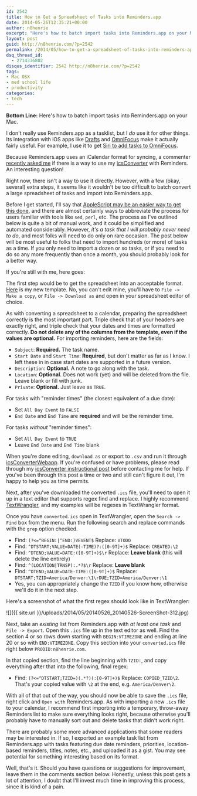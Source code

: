 ```yaml
---
id: 2542
title: How to Get a Spreadsheet of Tasks into Reminders.app
date: 2014-05-26T12:35:21+00:00
author: n8henrie
excerpt: "Here's how to batch import tasks into Reminders.app on your Mac."
layout: post
guid: http://n8henrie.com/?p=2542
permalink: /2014/05/how-to-get-a-spreadsheet-of-tasks-into-reminders-app/
dsq_thread_id:
  - 2714336802
disqus_identifier: 2542 http://n8henrie.com/?p=2542
tags:
- Mac OSX
- med school life
- productivity
categories:
- tech
---
```

**Bottom Line:** Here's how to batch import tasks into Reminders.app on your Mac.<!--more-->

I don't really use Reminders.app as a tasklist, but I _do_ use it for other things. Its integration with iOS apps like <a target="_blank" href="http://n8h.me/1k3MCmB" title="Drafts">Drafts</a> and <a target="_blank" href="https://itunes.apple.com/us/app/omnifocus-2-for-iphone/id690305341?mt=8&at=10l5H6" title="OmniFocus 2 for iPhone">OmniFocus</a> make it actually fairly useful. For example, I use it to get <a target="_blank" href="https://www.omnigroup.com/blog/omnifocus_is_now_on_speaking_terms/" title="OmniFocus is now on speaking terms... - The Omni Group">Siri to add tasks to OmniFocus</a>.

Because Reminders.app uses an iCalendar format for syncing, a commenter [recently asked me](http://n8henrie.com/2013/05/spreadsheet-to-calendar/#comment-1404817065) if there is a way to use my <a target="_blank" href="http://icw.n8henrie.com/" title="icsConverterWebapp - n8henrie.com">icsConverter</a> with Reminders. An interesting question!

Right now, there isn't a way to use it directly. However, with a few (okay, several) extra steps, it seems like it wouldn't be too difficult to batch convert a large spreadsheet of tasks and import into Reminders.app.

Before I get started, I'll say that <a target="_blank" href="https://gist.github.com/n8henrie/c3a5bf270b8200e33591">AppleScript may be an easier way to get this done</a>, and there are almost certainly ways to abbreviate the process for users familiar with tools like `sed`, `perl`, etc. The process as I've outlined below is quite a bit of manual work, and it could be simplified and automated considerably. However, _it's a task that I will probably never need to do_, and most folks will need to do only on rare occasion. The post below will be most useful to folks that need to import hundreds (or more) of tasks as a time. If you only need to import a dozen or so tasks, or if you need to do so any more frequently than once a month, you should probably look for a better way.

If you're still with me, here goes:

The first step would be to get the spreadsheet into an acceptable format. <a target="_blank" href="https://docs.google.com/spreadsheet/ccc?key=0AlQMuv7LxtdpdERibWVJeHFPSDdkamNoNy1NUDJkanc&usp=sharing">Here</a> is my new template. No, you can't edit mine, you'll have to `File -> Make a copy`, or `File -> Download as` and open in your spreadsheet editor of choice.

As with converting a spreadsheet to a calendar, preparing the spreadsheet correctly is the most important part. Triple check that of your headers are exactly right, and triple check that your dates and times are formatted correctly. **Do not delete any of the columns from the template, even if the values are optional.** For importing reminders, here are the fields:

  * `Subject`: **Required.** The task name.
  * `Start Date` and `Start Time`: **Required**, but don't matter as far as I know. I left these in in case start dates are supported in a future version.
  * `Description`: **Optional.** A note to go along with the task.
  * `Location`: **Optional.** Does not work (yet) and will be deleted from the file. Leave blank or fill with junk.
  * `Private`: **Optional.** Just leave as `TRUE`.

For tasks with "reminder times" (the closest equivalent of a due date):

  * Set `All Day Event` to `FALSE`
  * `End Date` and `End Time` are **required** and will be the reminder time.

For tasks _without_ "reminder times":

  * Set `All Day Event` to `TRUE`
  * Leave `End Date` and `End Time` blank

When you're done editing, `download as` or export to `.csv` and run it through <a target="_blank" href="http://icw.n8henrie.com/">icsConverterWebapp</a>. If you're confused or have problems, please read through my [icsConverter instructional post](http://n8henrie.com/2013/05/spreadsheet-to-calendar/) before contacting me for help. If you've been through this post a time or two and still can't figure it out, I'm happy to help you as time permits.

Next, after you've downloaded the converted `.ics` file, you'll need to open it up in a text editor that supports regex find and replace. I highly recommend <a target="_blank" href="http://www.barebones.com/products/textwrangler/" title="Bare Bones Software - TextWrangler">TextWrangler</a>, and my examples will be regexes in TextWrangler format.

Once you have `converted.ics` open in TextWrangler, open the `Search -> Find` box from the menu. Run the following search and replace commands with the `grep` option checked.

  * Find: `(?<=^BEGIN:|^END:)VEVENT$` Replace: `VTODO`
  * Find: `^DTSTART;VALUE=DATE(-TIME)?:([0-9T]+)$` Replace: `CREATED:\2`
  * Find: `^DTEND;VALUE=DATE:([0-9T]+)$\r` Replace: **Leave blank** (this will delete the line entirely)
  * Find: `^(LOCATION|TRNSP):.*?$\r` Replace: **Leave blank**
  * Find: `^DTEND;VALUE=DATE-TIME:([0-9T]+)$` Replace: `DTSTART;TZID=America/Denver:\1\rDUE;TZID=America/Denver:\1`
  * Yes, you can appropriately change the `TZID` if you know how, otherwise we'll do it in the next step.

Here's a screenshot of what the first regex should look like in TextWrangler:


![]({{ site.url }}/uploads/2014/05/20140526_20140526-ScreenShot-312.jpg)

Next, take an _existing_ list from Reminders.app with _at least one task_ and `File -> Export`. Open this `.ics` file up in the text editor as well. Find the section 4 or so rows down starting with `BEGIN:VTIMEZONE` and ending at line 20 or so with `END:VTIMEZONE`. Copy this section into your `converted.ics` file right below `PRODID:n8henrie.com`.

In that copied section, find the line beginning with `TZID:`, and copy everything after that into the following, final regex:

  * Find: `(?<=^DTSTART;TZID=)(.*?)(:[0-9T]+)$` Replace: `COPIED_TZID\2`. That's your copied value with `\2` at the end, e.g. `America/Denver\2`.

With all of that out of the way, you should now be able to save the `.ics` file, right click and `Open with` Reminders.app. As with importing a new `.ics` file to your calendar, I recommend first importing into a temporary, throw-away Reminders list to make sure everything looks right, because otherwise you'll probably have to manually sort out and delete tasks that didn't work right.

There are probably some more advanced applications that some readers may be interested in. If so, I exported an example task list from Reminders.app with tasks featuring due date reminders, priorities, location-based reminders, titles, notes, etc., and uploaded it as a gist. You may see potential for something interesting based on its format.

<script src="https://gist.github.com/n8henrie/d2288416b28dd90d3b1c.js"></script>

Well, that's it. Should you have questions or suggestions for improvement, leave them in the comments section below. Honestly, unless this post gets a lot of attention, I doubt that I'll invest much time in improving this process, since it is kind of a pain.
